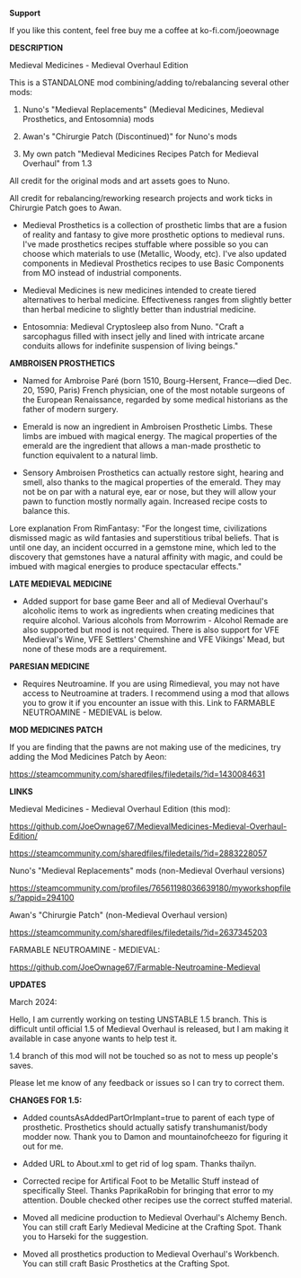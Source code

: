 **Support**

If you like this content, feel free buy me a coffee at ko-fi.com/joeownage 

**DESCRIPTION**

Medieval Medicines - Medieval Overhaul Edition

This is a STANDALONE mod combining/adding to/rebalancing several other mods:

1) Nuno's "Medieval Replacements" (Medieval Medicines, Medieval Prosthetics, and Entosomnia) mods
   
2) Awan's "Chirurgie Patch (Discontinued)" for Nuno's mods 
  
3) My own patch "Medieval Medicines Recipes Patch for Medieval Overhaul" from 1.3
   
All credit for the original mods and art assets goes to Nuno. 

All credit for rebalancing/reworking research projects and work ticks in Chirurgie Patch goes to Awan.

- Medieval Prosthetics is a collection of prosthetic limbs that are a fusion of reality and fantasy to give more prosthetic options to medieval runs. I've made prosthetics recipes stuffable where possible so you can choose which materials to use (Metallic, Woody, etc). I've also updated components in Medieval Prosthetics recipes to use Basic Components from MO instead of industrial components.

- Medieval Medicines is new medicines intended to create tiered alternatives to herbal medicine. Effectiveness ranges from slightly better than herbal medicine to slightly better than industrial medicine. 

- Entosomnia: Medieval Cryptosleep also from Nuno. "Craft a sarcophagus filled with insect jelly and lined with intricate arcane conduits allows for indefinite suspension of living beings."

**AMBROISEN PROSTHETICS**

- Named for Ambroise Paré (born 1510, Bourg-Hersent, France—died Dec. 20, 1590, Paris) French physician, one of the most notable surgeons of the European Renaissance, regarded by some medical historians as the father of modern surgery.

- Emerald is now an ingredient in Ambroisen Prosthetic Limbs. These limbs are imbued with magical energy. The magical properties of the emerald are the ingredient that allows a man-made prosthetic to function equivalent to a natural limb.

- Sensory Ambroisen Prosthetics can actually restore sight, hearing and smell, also thanks to the magical properties of the emerald. They may not be on par with a natural eye, ear or nose, but they will allow your pawn to function mostly normally again. Increased recipe costs to balance this.

Lore explanation From RimFantasy:
 "For the longest time, civilizations dismissed magic as wild fantasies and superstitious tribal beliefs. That is until one day, an incident occurred in a gemstone mine, which led to the discovery that gemstones have a natural affinity with magic, and could be imbued with magical energies to produce spectacular effects."

**LATE MEDIEVAL MEDICINE**

- Added support for base game Beer and all of Medieval Overhaul's alcoholic items to work as ingredients when creating medicines that require alcohol. Various alcohols from Morrowrim - Alcohol Remade are also supported but mod is not required. There is also support for VFE Medieval's Wine, VFE Settlers' Chemshine and VFE Vikings' Mead, but none of these mods are a requirement.

**PARESIAN MEDICINE**

- Requires Neutroamine. If you are using Rimedieval, you may not have access to Neutroamine at traders. I recommend using a mod that allows you to grow it if you encounter an issue with this. Link to FARMABLE NEUTROAMINE - MEDIEVAL is below.

**MOD MEDICINES PATCH**

If you are finding that the pawns are not making use of the medicines, try adding the Mod Medicines Patch by Aeon: 

https://steamcommunity.com/sharedfiles/filedetails/?id=1430084631

**LINKS**

Medieval Medicines - Medieval Overhaul Edition (this mod):

https://github.com/JoeOwnage67/MedievalMedicines-Medieval-Overhaul-Edition/

https://steamcommunity.com/sharedfiles/filedetails/?id=2883228057

Nuno's "Medieval Replacements" mods (non-Medieval Overhaul versions)

https://steamcommunity.com/profiles/76561198036639180/myworkshopfiles/?appid=294100

Awan's "Chirurgie Patch" (non-Medieval Overhaul version) 

https://steamcommunity.com/sharedfiles/filedetails/?id=2637345203

FARMABLE NEUTROAMINE - MEDIEVAL:

https://github.com/JoeOwnage67/Farmable-Neutroamine-Medieval

**UPDATES**

March 2024:

Hello, I am currently working on testing UNSTABLE 1.5 branch. This is difficult until official 1.5 of Medieval Overhaul is released, but I am making it available in case anyone wants to help test it.

1.4 branch of this mod will not be touched so as not to mess up people's saves.

Please let me know of any feedback or issues so I can try to correct them.

**CHANGES FOR 1.5:**
- Added countsAsAddedPartOrImplant=true to parent of each type of prosthetic. Prosthetics should actually satisfy transhumanist/body modder now. Thank you to Damon and mountainofcheezo for figuring it out for me.

- Added URL to About.xml to get rid of log spam. Thanks thailyn.

- Corrected recipe for Artifical Foot to be Metallic Stuff instead of specifically Steel. Thanks PaprikaRobin for bringing that error to my attention. Double checked other recipes use the correct stuffed material.

- Moved all medicine production to Medieval Overhaul's Alchemy Bench. You can still craft Early Medieval Medicine at the Crafting Spot. Thank you to Harseki for the suggestion.

- Moved all prosthetics production to Medieval Overhaul's Workbench. You can still craft Basic Prosthetics at the Crafting Spot.
